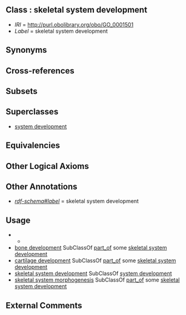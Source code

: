 
## Class : skeletal system development

 * *IRI* = http://purl.obolibrary.org/obo/GO_0001501
 * *Label* = skeletal system development

## Synonyms


## Cross-references


## Subsets


## Superclasses

 * [system development](../../GO/31/GO_0048731.md)

## Equivalencies


## Other Logical Axioms


## Other Annotations

 * *[rdf-schema#label](../../el/rdf-schema#label.md)* = skeletal system development

## Usage

 * -
 * [bone development](../../GO/48/GO_0060348.md) SubClassOf [part_of](../../BFO/50/BFO_0000050.md) some [skeletal system development](../../GO/01/GO_0001501.md)
 * [cartilage development](../../GO/16/GO_0051216.md) SubClassOf [part_of](../../BFO/50/BFO_0000050.md) some [skeletal system development](../../GO/01/GO_0001501.md)
 * [skeletal system development](../../GO/01/GO_0001501.md) SubClassOf [system development](../../GO/31/GO_0048731.md)
 * [skeletal system morphogenesis](../../GO/05/GO_0048705.md) SubClassOf [part_of](../../BFO/50/BFO_0000050.md) some [skeletal system development](../../GO/01/GO_0001501.md)

## External Comments

